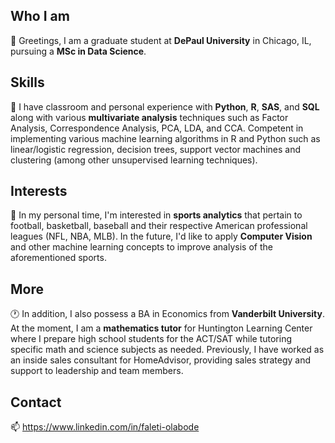 ## Who I am
👋 Greetings, I am a graduate student at **DePaul University** in Chicago, IL, pursuing a **MSc in Data Science**. 

## Skills
🌱 I have classroom and personal experience with **Python**, **R**, **SAS**, and **SQL** along with various **multivariate analysis** techniques such as Factor Analysis, Correspondence Analysis, PCA, LDA, and CCA. Competent in implementing various machine learning algorithms in R and Python such as linear/logistic regression, decision trees, support vector machines and clustering (among other unsupervised learning techniques).  

## Interests
👀 In my personal time, I'm interested in **sports analytics** that pertain to football, basketball, baseball and their respective American professional leagues (NFL, NBA, MLB). In the future, I'd like to apply **Computer Vision** and other machine learning concepts to improve analysis of the aforementioned sports. 

## More
🕐 In addition, I also possess a BA in Economics from **Vanderbilt University**. At the moment, I am a **mathematics tutor** for Huntington Learning Center where I prepare high school students for the ACT/SAT while tutoring specific math and science subjects as needed. Previously, I have worked as an inside sales consultant for HomeAdvisor, providing sales strategy and support to leadership and team members.

## Contact
📫 https://www.linkedin.com/in/faleti-olabode 

